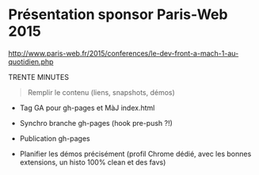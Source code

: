 Présentation sponsor Paris-Web 2015
===================================

http://www.paris-web.fr/2015/conferences/le-dev-front-a-mach-1-au-quotidien.php

TRENTE MINUTES

> Remplir le contenu (liens, snapshots, démos)

- Tag GA pour gh-pages et MàJ index.html
- Synchro branche gh-pages (hook pre-push ?!)
- Publication gh-pages

- Planifier les démos précisément (profil Chrome dédié, avec les bonnes extensions, un histo 100% clean et des favs)
